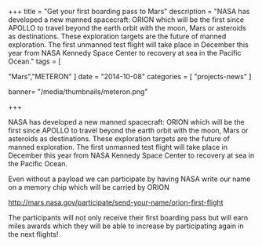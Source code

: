 +++
title = "Get your first boarding pass to Mars"
description = "NASA has developed a new manned spacecraft: ORION which will be the first since APOLLO to travel beyond the earth orbit with the moon, Mars or asteroids as destinations. These exploration targets are the future of manned exploration. The first unmanned test flight will take place in December this year from NASA Kennedy Space Center to recovery at sea in the Pacific Ocean."
tags = [

  "Mars","METERON"
]
date = "2014-10-08"
categories = [
   "projects-news"
]

banner= "/media/thumbnails/meteron.png"


+++

NASA has developed a new manned spacecraft: ORION which will be the first since APOLLO to travel beyond the earth orbit with the moon, Mars or asteroids as destinations. These exploration targets are the future of manned exploration. The first unmanned test flight will take place in December this year from NASA Kennedy Space Center to recovery at sea in the Pacific Ocean.

Even without a payload we can participate by having NASA write our name on a memory chip which will be carried by ORION

http://mars.nasa.gov/participate/send-your-name/orion-first-flight

The participants will not only receive their first boarding pass but will earn miles awards which they will be able to increase by participating again in the next flights!
